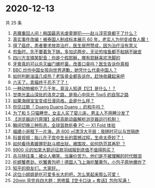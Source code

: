 # 2020-12-13

共 25 条

<!-- BEGIN ZHIHUVIDEO -->
<!-- 最后更新时间 Sun Dec 13 2020 14:08:45 GMT+0800 (CST) -->
1. [恶魔重回人间！韩国最恶劣虐童罪犯——赵斗淳究竟都干了什么？](https://www.zhihu.com/zvideo/1321030115669331968)
1. [真实事件改编！被泰国人制成标本展示 60 年，老实人为何变成食人魔！](https://www.zhihu.com/zvideo/1321154858959695872)
1. [得了癌症，患者要求放弃治疗，医生居然赞成，因为治疗没有意义](https://www.zhihu.com/zvideo/1321407473429790720)
1. [煎鱼时，先不要着急下锅，多加这两步，无论煎啥鱼都不粘锅不破皮](https://www.zhihu.com/zvideo/1321111869089288192)
1. [四川方言搞笑配音：你是个假耶稣，哪有耶稣喜欢洗脚的](https://www.zhihu.com/zvideo/1319079955393642496)
1. [牙膏真的可以杀灭幽门螺杆菌，改善口臭吗？医生告诉你真相](https://www.zhihu.com/zvideo/1321151875606216704)
1. [BBC 炒作中国女孩向世界道歉，她凭什么代表中国人？](https://www.zhihu.com/zvideo/1321153835398529024)
1. [如何判断油温几成热？老饭骨全都告诉你，赶快收藏起来吧](https://www.zhihu.com/zvideo/1321202951868588032)
1. [六天了，乖猫终于忍不了了！](https://www.zhihu.com/zvideo/1321112124702752768)
1. [一种动物被吃了几千年，竟没人知道【它】是什么！？](https://www.zhihu.com/zvideo/1320721574392565760)
1. [甘南光盖山深处的洛克之路，是我心中风光 Top5 的自驾之路](https://www.zhihu.com/zvideo/1320681341798010880)
1. [如果海绵宝宝变成日漫风格，会是什么样？](https://www.zhihu.com/zvideo/1320709748011069440)
1. [你见过能「 Duang Duang Duang 」的和牛吗？](https://www.zhihu.com/zvideo/1320787344304431104)
1. [为了和 5 只猫睡觉，女主人买了婴儿床，男主人不用睡沙发了](https://www.zhihu.com/zvideo/1321108183478505472)
1. [【浏览器运行原理】全程高能动画解析浏览器运行机制！](https://www.zhihu.com/zvideo/1318938663649800192)
1. [瞬间切换三种形态，全球首款折叠 PC — X1 Fold 体验](https://www.zhihu.com/zvideo/1320828264152203264)
1. [福建小哥租下一片海，造 600 ㎡漂浮大平层：我随时可以与世隔绝](https://www.zhihu.com/zvideo/1320836801548709888)
1. [科普视频：胎儿在子宫中生长的震撼过程，生命太奇妙了！](https://www.zhihu.com/zvideo/1320129102926233600)
1. [如何看待素媛罪犯赵斗顺出狱，被围攻，如何防范其再犯 ？](https://www.zhihu.com/zvideo/1321064866619543552)
1. [9900 元的加拿大鹅远征款羽绒服到底值不值得购买？](https://www.zhihu.com/zvideo/1320800600888659968)
1. [杀马特往事：被众人嘲笑、当廉价苦力，他们是不被理解的时代眼泪](https://www.zhihu.com/zvideo/1319706350780424192)
1. [吃螃蟹费劲，吃蟹黄包吧！德国人飞上海吃蟹黄包，小包子原地爆炸了](https://www.zhihu.com/zvideo/1320804321337339904)
1. [知乎的朋友们，大家好。](https://www.zhihu.com/zvideo/1321064124948692992)
1. [这位小姐姐是吃可爱多长大的吧，怎么笑起来那么可爱！](https://www.zhihu.com/zvideo/1320324791816445952)
1. [20min 背完肖四大题：思修篇【空卡口诀 + 套话】包你写满！](https://www.zhihu.com/zvideo/1320754745099698176)
<!-- END ZHIHUVIDEO -->
